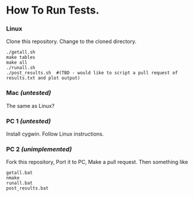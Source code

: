 # How To Run Tests.

### Linux 

Clone this repository.
Change to the cloned directory.

~~~~
./getall.sh
make tables
make all
./runall.sh
./post_results.sh  #(TBD - would like to script a pull request of results.txt and plot output) 
~~~~

### Mac *(untested)*

The same as Linux?


### PC 1 *(untested)*


Install cygwin.
Follow Linux instructions.


### PC 2 *(unimplemented)*  
Fork this repository, Port it to PC, Make a pull request.
Then something like

~~~~
getall.bat
nmake
runall.bat
post_results.bat
~~~~
